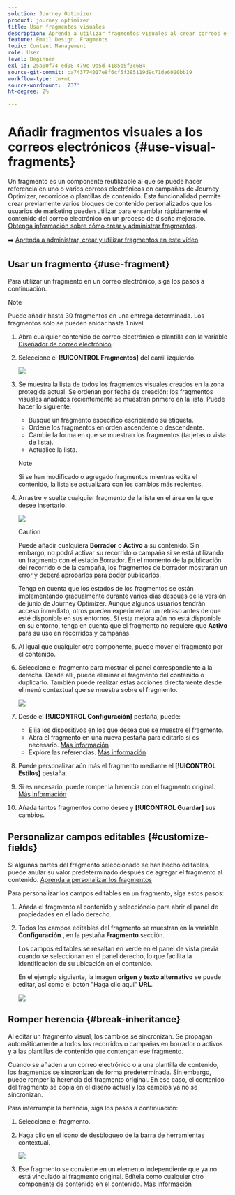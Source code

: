 ```yaml
---
solution: Journey Optimizer
product: journey optimizer
title: Usar fragmentos visuales
description: Aprenda a utilizar fragmentos visuales al crear correos electrónicos en campañas y recorridos de Journey Optimizer
feature: Email Design, Fragments
topic: Content Management
role: User
level: Beginner
exl-id: 25a00f74-ed08-479c-9a5d-4185b5f3c684
source-git-commit: ca743774017e8f6cf5f385119d9c71de6020bb19
workflow-type: tm+mt
source-wordcount: '737'
ht-degree: 2%

---
```


# Añadir fragmentos visuales a los correos electrónicos {#use-visual-fragments}

Un fragmento es un componente reutilizable al que se puede hacer referencia en uno o varios correos electrónicos en campañas de Journey Optimizer, recorridos o plantillas de contenido. Esta funcionalidad permite crear previamente varios bloques de contenido personalizados que los usuarios de marketing pueden utilizar para ensamblar rápidamente el contenido del correo electrónico en un proceso de diseño mejorado. [Obtenga información sobre cómo crear y administrar fragmentos](../content-management/fragments.md).

➡️ [Aprenda a administrar, crear y utilizar fragmentos en este vídeo](../content-management/fragments.md#video-fragments)

## Usar un fragmento {#use-fragment}

Para utilizar un fragmento en un correo electrónico, siga los pasos a continuación.

>[!NOTE]
>
>Puede añadir hasta 30 fragmentos en una entrega determinada. Los fragmentos solo se pueden anidar hasta 1 nivel.


1. Abra cualquier contenido de correo electrónico o plantilla con la variable [Diseñador de correo electrónico](get-started-email-design.md).

1. Seleccione el **[!UICONTROL Fragmentos]** del carril izquierdo.

   ![](assets/fragments-in-designer.png)

1. Se muestra la lista de todos los fragmentos visuales creados en la zona protegida actual. Se ordenan por fecha de creación: los fragmentos visuales añadidos recientemente se muestran primero en la lista. Puede hacer lo siguiente:

   * Busque un fragmento específico escribiendo su etiqueta.
   * Ordene los fragmentos en orden ascendente o descendente.
   * Cambie la forma en que se muestran los fragmentos (tarjetas o vista de lista).
   * Actualice la lista.

   >[!NOTE]
   >
   >Si se han modificado o agregado fragmentos mientras edita el contenido, la lista se actualizará con los cambios más recientes.

1. Arrastre y suelte cualquier fragmento de la lista en el área en la que desee insertarlo.

   ![](assets/fragment-insert.png)

   >[!CAUTION]
   >
   >Puede añadir cualquiera **Borrador** o **Activo** a su contenido. Sin embargo, no podrá activar su recorrido o campaña si se está utilizando un fragmento con el estado Borrador. En el momento de la publicación del recorrido o de la campaña, los fragmentos de borrador mostrarán un error y deberá aprobarlos para poder publicarlos.
   >
   > Tenga en cuenta que los estados de los fragmentos se están implementando gradualmente durante varios días después de la versión de junio de Journey Optimizer. Aunque algunos usuarios tendrán acceso inmediato, otros pueden experimentar un retraso antes de que esté disponible en sus entornos. Si esta mejora aún no está disponible en su entorno, tenga en cuenta que el fragmento no requiere que **Activo** para su uso en recorridos y campañas.

1. Al igual que cualquier otro componente, puede mover el fragmento por el contenido.

1. Seleccione el fragmento para mostrar el panel correspondiente a la derecha. Desde allí, puede eliminar el fragmento del contenido o duplicarlo. También puede realizar estas acciones directamente desde el menú contextual que se muestra sobre el fragmento.

   ![](assets/fragment-right-pane.png)

1. Desde el **[!UICONTROL Configuración]** pestaña, puede:

   * Elija los dispositivos en los que desea que se muestre el fragmento.
   * Abra el fragmento en una nueva pestaña para editarlo si es necesario. [Más información](../content-management/fragments.md#edit-fragments)
   * Explore las referencias. [Más información](../content-management/fragments.md#explore-references)

1. Puede personalizar aún más el fragmento mediante el **[!UICONTROL Estilos]** pestaña.

1. Si es necesario, puede romper la herencia con el fragmento original. [Más información](#break-inheritance)

1. Añada tantos fragmentos como desee y **[!UICONTROL Guardar]** sus cambios.

## Personalizar campos editables {#customize-fields}

Si algunas partes del fragmento seleccionado se han hecho editables, puede anular su valor predeterminado después de agregar el fragmento al contenido. [Aprenda a personalizar los fragmentos](../content-management/customizable-fragments.md)

Para personalizar los campos editables en un fragmento, siga estos pasos:

1. Añada el fragmento al contenido y selecciónelo para abrir el panel de propiedades en el lado derecho.

1. Todos los campos editables del fragmento se muestran en la variable **Configuración** , en la pestaña **Fragmento** sección.

   Los campos editables se resaltan en verde en el panel de vista previa cuando se seleccionan en el panel derecho, lo que facilita la identificación de su ubicación en el contenido.

   En el ejemplo siguiente, la imagen **origen** y **texto alternativo** se puede editar, así como el botón &quot;Haga clic aquí&quot; **URL**.

   ![](assets/fragment-editable.png)

## Romper herencia {#break-inheritance}

Al editar un fragmento visual, los cambios se sincronizan. Se propagan automáticamente a todos los recorridos o campañas en borrador o activos y a las plantillas de contenido que contengan ese fragmento.

Cuando se añaden a un correo electrónico o a una plantilla de contenido, los fragmentos se sincronizan de forma predeterminada. Sin embargo, puede romper la herencia del fragmento original. En ese caso, el contenido del fragmento se copia en el diseño actual y los cambios ya no se sincronizan.

Para interrumpir la herencia, siga los pasos a continuación:

1. Seleccione el fragmento.

1. Haga clic en el icono de desbloqueo de la barra de herramientas contextual.

   ![](assets/fragment-break-inheritance.png)

1. Ese fragmento se convierte en un elemento independiente que ya no está vinculado al fragmento original. Edítela como cualquier otro componente de contenido en el contenido. [Más información](content-components.md)
